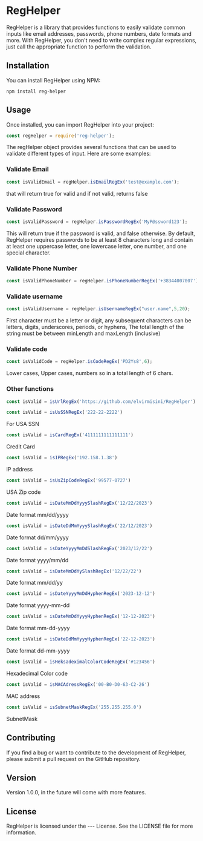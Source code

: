 # RegHelper

RegHelper is a library that provides functions to easily validate common inputs like email addresses, passwords, phone numbers, date formats and more. With RegHelper, you don't need to write complex regular expressions, just call the appropriate function to perform the validation.

## Installation
You can install RegHelper using NPM:

```npm
npm install reg-helper
```

## Usage
Once installed, you can import RegHelper into your project:

```javascript
const regHelper = require('reg-helper');
```

The regHelper object provides several functions that can be used to validate different types of input. Here are some examples:

### Validate Email

```javascript
const isValidEmail = regHelper.isEmailRegEx('test@example.com');
```
that will return true for valid and if not valid, returns false

### Validate Password

```javascript
const isValidPassword = regHelper.isPasswordRegEx('MyP@ssword123');
```
This will return true if the password is valid, and false otherwise. By default, RegHelper requires passwords to be at least 8 characters long and contain at least one uppercase letter, one lowercase letter, one number, and one special character.

### Validate Phone Number
```javascript
const isValidPhoneNumber = regHelper.isPhoneNumberRegEx('+38344007007');
```
### Validate username
```javascript
const isValidUsername = regHelper.isUsernameRegEx("user.name",5,20);
```
First character must be a letter or digit, any subsequent characters can be letters, digits, underscores, periods, or hyphens, The total length of the string must be between minLength and maxLength (inclusive)

### Validate code
```javascript
const isValidCode = regHelper.isCodeRegEx('PD2Ys8',6);
```
Lower cases, Upper cases, numbers so in a total length of 6 chars.

### Other functions

```javascript
const isValid = isUrlRegEx('https://github.com/elvirmisini/RegHelper')
```
```javascript
const isValid = isUsSSNRegEx('222-22-2222')
```
For USA SSN
```javascript
const isValid = isCardRegEx('4111111111111111')
```
Credit Card
```javascript
const isValid = isIPRegEx('192.158.1.38')
```
IP address
```javascript
const isValid = isUsZipCodeRegEx('99577-0727')
```
USA Zip code
```javascript
const isValid = isDateMmDdYyyySlashRegEx('12/22/2023')
```
Date format  mm/dd/yyyy
```javascript
const isValid = isDateDdMmYyyySlashRegEx('22/12/2023')
```
Date format dd/mm/yyyy
```javascript
const isValid = isDateYyyyMmDdSlashRegEx('2023/12/22')
```
Date format yyyy/mm/dd
```javascript
const isValid = isDateMmDdYySlashRegEx('12/22/22')
```
Date format mm/dd/yy
```javascript
const isValid = isDateYyyyMmDdHyphenRegEx('2023-12-12')
```
Date format yyyy-mm-dd
```javascript
const isValid = isDateMmDdYyyyHyphenRegEx('12-12-2023')
```
Date format mm-dd-yyyy
```javascript
const isValid = isDateDdMmYyyyHyphenRegEx('22-12-2023')
```
Date format dd-mm-yyyy
```javascript
const isValid = isHeksadeximalColorCodeRegEx('#123456')
```
Hexadecimal Color code
```javascript
const isValid = isMACAdressRegEx('00-B0-D0-63-C2-26')
```
MAC address
```javascript
const isValid = isSubnetMaskRegEx('255.255.255.0')
```
SubnetMask

## Contributing
If you find a bug or want to contribute to the development of RegHelper, please submit a pull request on the GitHub repository.

## Version
Version 1.0.0, in the future will come with more features.

## License
RegHelper is licensed under the --- License. See the LICENSE file for more information.
